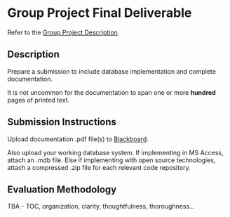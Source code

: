 # Group Project Final Deliverable

Refer to the [Group Project Description](/PROJECT.md).

## Description

Prepare a submission to include database implementation and complete documentation.

It is not uncommon for the documentation to span one or more **hundred** pages of printed text.

## Submission Instructions

Upload documentation .pdf file(s) to [Blackboard](https://blackboard.gwu.edu/webapps/assignment/uploadAssignment?content_id=_6858168_1&course_id=_260328_1&assign_group_id=&mode=cpview).

Also upload your working database system.
 If implementing in MS Access, attach an .mdb file.
 Else if implementing with open source technologies, attach a compressed .zip file for each relevant code repository.

## Evaluation Methodology

TBA - TOC, organization, clarity, thoughtfulness, thoroughness...
